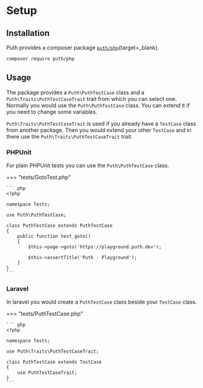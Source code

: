 # Setup

## Installation

Puth provides a composer package [`puth/php`](https://packagist.org/packages/puth/php){target=_blank}.

```bash
composer require puth/php
```

## Usage

The package provides a `Puth\PuthTestCase` class and a `Puth\Traits\PuthTestCaseTrait` trait from which you can select one.
Normally you would use the `Puth\PuthTestCase` class. You can extend it if you need to change some variables.

`Puth\Traits\PuthTestCaseTrait` is used if you already have a `TestCase` class from another package. Then you would
extend your other `TestCase` and in there use the `Puth\Traits\PuthTestCaseTrait` trait.

### PHPUnit

For plain PHPUnit tests you can use the `Puth\PuthTestCase` class.

=== "tests/GotoTest.php"

    ``` php
    <?php
    
    namespace Tests;
    
    use Puth\PuthTestCase;
    
    class PuthTestCase extends PuthTestCase
    {
        public function test_goto()
        {
            $this->page->goto('https://playground.puth.dev');
            
            $this->assertTitle('Puth - Playground');
        }
    }
    ```

### Laravel

In laravel you would create a `PuthTestCase` class beside your `TestCase` class.

=== "tests/PuthTestCase.php"

    ``` php
    <?php
    
    namespace Tests;
    
    use Puth\Traits\PuthTestCaseTrait;
    
    class PuthTestCase extends TestCase
    {
        use PuthTestCaseTrait;
    }
    ```